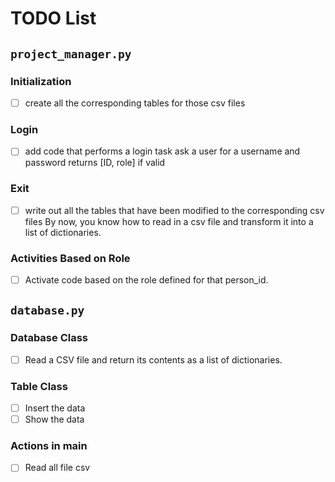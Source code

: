 # TODO List

## `project_manager.py`

### Initialization
- [ ] create all the corresponding tables for those csv files

### Login
- [ ] add code that performs a login task
ask a user for a username and password
returns [ID, role] if valid

### Exit
- [ ] write out all the tables that have been modified to the corresponding csv files
By now, you know how to read in a csv file and transform it into a list of dictionaries.

### Activities Based on Role
- [ ] Activate code based on the role defined for that person_id.

## `database.py`

### Database Class
- [ ] Read a CSV file and return its contents as a list of dictionaries.

### Table Class
- [ ] Insert the data
- [ ] Show the data

### Actions in __main__
- [ ] Read all file csv

